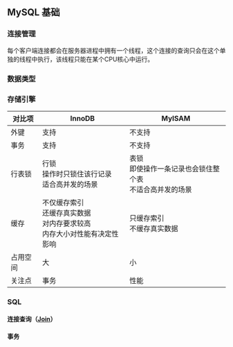 ## MySQL 基础

### 连接管理

每个客户端连接都会在服务器进程中拥有一个线程，这个连接的查询只会在这个单独的线程中执行，该线程只能在某个CPU核心中运行。

### 数据类型

### 存储引擎

| 对比项   | InnoDB                                                       | MyISAM                                                       |
| -------- | ------------------------------------------------------------ | ------------------------------------------------------------ |
| 外键     | 支持                                                         | 不支持                                                       |
| 事务     | 支持                                                         | 不支持                                                       |
| 行表锁   | 行锁<br>操作时只锁住该行记录<br>适合高并发的场景             | 表锁<br>即使操作一条记录也会锁住整个表<br>不适合高并发的场景 |
| 缓存     | 不仅缓存索引<br>还缓存真实数据<br>对内存要求较高<br>内存大小对性能有决定性影响 | 只缓存索引<br>不缓存真实数据                                 |
| 占用空间 | 大                                                           | 小                                                           |
| 关注点   | 事务                                                         | 性能                                                         |

### SQL

#### 连接查询（[Join](join.md)）

#### 事务

